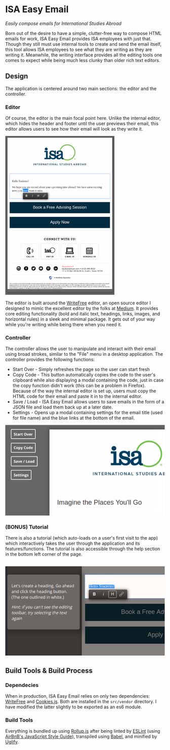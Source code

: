 # ISA Easy Email

*Easily compose emails for International Studies Abroad*

Born out of the desire to have a simple, clutter-free way to compose HTML emails
for work, ISA Easy Email provides ISA employees with just that. Though they
still must use internal tools to create and send the email itself, this tool
allows ISA employees to see what they are writing as they are writing it.
Meanwhile, the writing interface provides all the editing tools one comes to
expect while being much less clunky than older rich text editors.

## Design
The application is centered around two main sections: the editor and the
controller.

### Editor
Of course, the editor is the main focal point here. Unlike the
internal editor, which hides the header and footer until the user previews their
email, this editor allows users to see how their email will look as they write
it.

![ISA Easy Email Editor Screenshot](./readme-assets/screenshots/full-editor.png)

The editor is built around the [WriteFree](https://github.com/jessereitz/WriteFree)
editor, an open source editor I designed to mimic the excellent editor by the
folks at [Medium](https://www.medium.com). It provides core editing functionality
(bold and italic text, headings, links, images, and horizontal rules) in a sleek
and minimal package. It gets out of your way while you're writing while being
there when you need it.

### Controller
The controller allows the user to manipulate and interact with their email using
broad strokes, similar to the "File" menu in a desktop application. The
controller provides the following functions:
* Start Over - Simply refreshes the page so the user can start fresh
* Copy Code - This button automatically copies the code to the user's clipboard
  while also displaying a modal containing the code, just in case the copy
  function didn't work (this can be a problem in Firefox). Because of the way
  the internal editor is set up, users must copy the HTML code for their email
  and paste it in to the internal editor.
* Save / Load - ISA Easy Email allows users to save emails in the form of a JSON
  file and load them back up at a later date.
* Settings - Opens up a modal containing settings for the email title (used for
  file name) and the blue links at the bottom of the email.

![ISA Easy Email Controller](./readme-assets/screenshots/controller.png)

### (BONUS) Tutorial
There is also a tutorial (which auto-loads on a user's first visit to the app)
which interactively takes the user through the application and its features/functions.
The tutorial is also accessible through the help section in the bottom left corner
of the page.

![ISA Easy Email Tutorial](./readme-assets/screenshots/tutorial.png)
---
## Build Tools & Build Process
### Dependecies
When in production, ISA Easy Email relies on only two dependencies:
[WriteFree](https://github.com/jessereitz/WriteFree) and
[Cookies.js](https://github.com/madmurphy/cookies.js). Both are installed in the
`src/vendor` directory. I have modified the latter slightly to be exported as an
es6 module.

### Build Tools
Everything is bundled up using [Rollup.js](https://github.com/rollup/rollup)
after being linted by [ESLint](https://github.com/eslint/eslint) (using
[AirBnB's JavaScript Style Guide](https://github.com/airbnb/javascript)),
transpiled using [Babel](https://github.com/babel/babel), and minified by
[Uglify](https://github.com/mishoo/UglifyJS).
